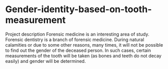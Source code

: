 # Gender-identity-based-on-tooth-measurement

Project description
Forensic medicine is an interesting area of study. Forensic dentistry is a branch of forensic medicine. During natural calamities or due to some other reasons, many times, it will not be possible to find out the gender of the deceased person. In such cases, certain measurements of the tooth will be taken (as bones and teeth do not decay easily) and gender will be determined.
